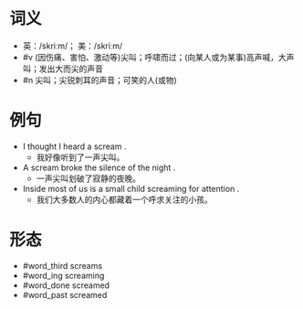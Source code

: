 # 词义
- 英：/skriːm/； 美：/skriːm/
- #v (因伤痛、害怕、激动等)尖叫；呼啸而过；(向某人或为某事)高声喊，大声叫；发出大而尖的声音
- #n 尖叫；尖锐刺耳的声音；可笑的人(或物)
# 例句
- I thought I heard a scream .
	- 我好像听到了一声尖叫。
- A scream broke the silence of the night .
	- 一声尖叫划破了寂静的夜晚。
- Inside most of us is a small child screaming for attention .
	- 我们大多数人的内心都藏着一个呼求关注的小孩。
# 形态
- #word_third screams
- #word_ing screaming
- #word_done screamed
- #word_past screamed
